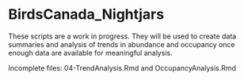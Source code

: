 # BirdsCanada_Nightjars

These scripts are a work in progress. They will be used to create data summaries and analysis of trends in abundance and occupancy once enough data are available for meaningful analysis. 

Incomplete files: 04-TrendAnalysis.Rmd and OccupancyAnalysis.Rmd